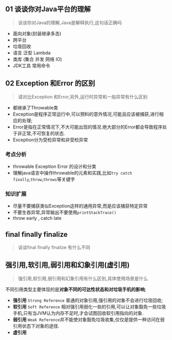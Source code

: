 ## 01 谈谈你对Java平台的理解

> 谈谈你对Java的理解,Java是解释执行,这句话正确吗



* 面向对象(封装继承多态)
* 跨平台
* 垃圾回收
* 语言 泛型 Lambda
* 类库  (集合 并发 网络 IO)
* JDK工具 常用命令



## 02 Exception 和Error 的区别

> 请对比Exception 和Error,另外,运行时异常和一般异常有什么区别

* 都继承了Throwable类
* Exception是程序正常运行中,可以预料的意外情况,可能且应该被捕获,进行相应的处理;
* Error是指在正常情况下,不大可能出现的情况.绝大部分的Error都会导致程序处于非正常,不可恢复的状态.
* Exception分为受检异常和非受检异常

### 考点分析

* throwable Exception Error 的设计和分类
* 理解java语言中操作throwable的元素和实践,比如`try catch finally`,`throw`,`throws`等关键字

### 知识扩展

* 尽量不要捕获类似Exception这样的通用异常,而是应该捕获特定异常
* 不要生吞异常,异常输出不要使用`printStackTrace()`
* throw early , catch late

## final finally finalize 

> 谈谈final finally finalize 有什么不同



## 强引用,软引用,弱引用和幻象引用(虚引用)

> 强引用,软引用,弱引用和幻象引用有什么区别,具体使用场景是什么

不同引用类型主要体现的是**对象不同的可达性状态和对垃圾手机的影响**;

* **强引用** `Strong Reference` 普通的对象引用,强引用的对象不会进行垃圾回收;
* **软引用** `Soft Reference` 相对强引用弱化一些的引用,可以让对象豁免一些垃圾手机,只有当JVM认为内存不足时,才会试图回收软引用指向的对象.
* **弱引用** `Weak Reference`并不能使对象豁免垃圾收集,仅仅是提供一种访问在弱引用状态下对象的途径.
* **虚引用**

